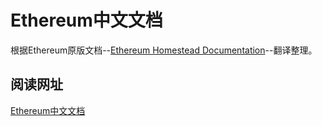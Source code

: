 # Ethereum中文文档
根据Ethereum原版文档--[Ethereum Homestead Documentation](http://www.ethdocs.org/en/latest/index.html)--翻译整理。

## 阅读网址
[Ethereum中文文档](http://ethereumdocch.readthedocs.io/zh/latest/)